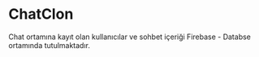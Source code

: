 # ChatClon
Chat ortamına kayıt olan kullanıcılar ve sohbet içeriği Firebase - Databse ortamında tutulmaktadır.
